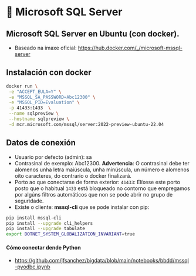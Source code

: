 # 🧾 Microsoft SQL Server

## Microsoft SQL Server en Ubuntu (con docker).

 - Baseado na imaxe oficial: <https://hub.docker.com/_/microsoft-mssql-server>

## Instalación con docker
``` bash
docker run \
 -e "ACCEPT_EULA=Y" \
 -e "MSSQL_SA_PASSWORD=Abc12300" \
 -e "MSSQL_PID=Evaluation" \
 -p 41433:1433  \
 --name sqlpreview \
 --hostname sqlpreview \
 -d mcr.microsoft.com/mssql/server:2022-preview-ubuntu-22.04
```

## Datos de conexión

- Usuario por defecto (admin): sa
- Contrasinal de exemplo: Abc12300. **Advertencia**: O contrasinal debe ter alomenos unha letra maiúscula, unha minúscula, un número e alomenos oito caracteres, do contrario o docker finalizará.
- Porto ao que conectarse de forma exterior: `41433`: Elíxese este porto posto que o habitual `1433` está bloqueado no contorno que empregamos por algúns filtros automáticos que non se pode abrir no grupo de seguridade.
- Existe o cliente: **mssql-cli** que se pode instalar con pip:

``` bash
pip install mssql-cli
pip install --upgrade cli_helpers
pip install --upgrade tabulate
export DOTNET_SYSTEM_GLOBALIZATION_INVARIANT=true
```

#### Cómo conectar dende Python

- <https://github.com/jfsanchez/bigdata/blob/main/notebooks/bbdd/mssql-pyodbc.ipynb>
